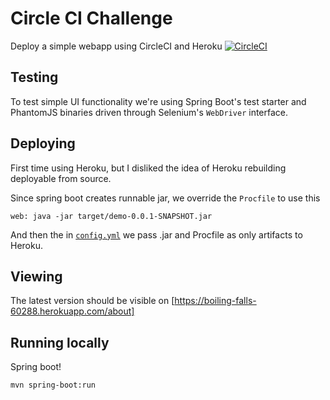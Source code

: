 # Circle CI Challenge

Deploy a simple webapp using CircleCI and Heroku
[![CircleCI](https://circleci.com/gh/eddiewebb/circleci-challenge.svg?style=svg)](https://circleci.com/gh/eddiewebb/circleci-challenge)

##  Testing
To test simple UI functionality we're using Spring Boot's test starter and PhantomJS binaries driven through Selenium's `WebDriver` interface.

## Deploying
First time using Heroku, but I disliked the idea of Heroku rebuilding deployable from source.

Since spring boot creates runnable jar, we override the `Procfile` to use this

```
web: java -jar target/demo-0.0.1-SNAPSHOT.jar
```

And then the in [`config.yml`](.circleci/config.yml) we pass .jar and Procfile as only artifacts to Heroku.

## Viewing

The latest version should be visible on [https://boiling-falls-60288.herokuapp.com/about]


## Running locally

Spring boot!

```
mvn spring-boot:run
```
